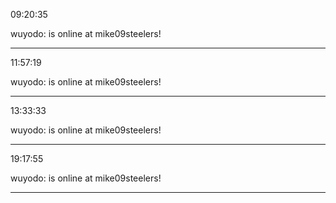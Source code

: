 09:20:35

wuyodo: is online at mike09steelers!

---

11:57:19

wuyodo: is online at mike09steelers!

---

13:33:33

wuyodo: is online at mike09steelers!

---

19:17:55

wuyodo: is online at mike09steelers!

---

